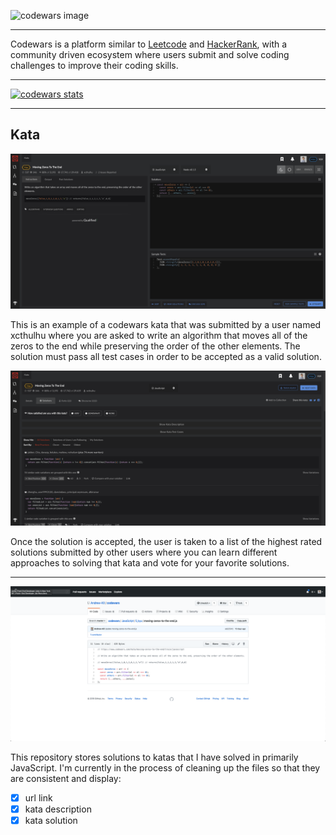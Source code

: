 ![codewars image](https://camo.githubusercontent.com/1e840d7fa088dab67fd5431f4b42dca53ce61dcc/68747470733a2f2f7261772e6769746875622e636f6d2f726f68616e2d7061756c2f436f6465776172732d536f6c7574696f6e732f6d61737465722f636f6465776172732d6c6f676f2e6a7067)

---

Codewars is a platform similar to <a target="_blank" href="https://leetcode.com/">Leetcode</a> and <a target="_blank" href="https://www.hackerrank.com/">HackerRank</a>, with a community driven ecosystem where users submit and solve coding challenges to improve their coding skills.

---

<a target="_blank" href=https://www.codewars.com/users/AndrewKil><a target="_blank" href=https://www.codewars.com/users/AndrewKil>![codewars stats](https://www.codewars.com/users/AndrewKil/badges/large?logo=false)</a> </a>

---

## Kata

![Kata Example](assets/codewars-kata.png)

This is an example of a codewars kata that was submitted by a user named xcthulhu where you are asked to write an algorithm that moves all of the zeros to the end while preserving the order of the other elements. The solution must pass all test cases in order to be accepted as a valid solution.

![Kata Solutions](assets/codewars-solutions.png)

Once the solution is accepted, the user is taken to a list of the highest rated solutions submitted by other users where you can learn different approaches to solving that kata and vote for your favorite solutions.

---

![Kata Solutions](assets/codewars-github.png)

This repository stores solutions to katas that I have solved in primarily JavaScript. I'm currently in the process of cleaning up the files so that they are consistent and display:

- [x] url link
- [x] kata description
- [x] kata solution
